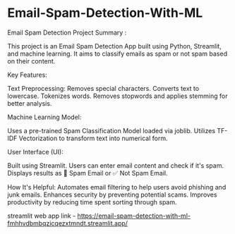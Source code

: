 # Email-Spam-Detection-With-ML

Email Spam Detection Project Summary :

This project is an Email Spam Detection App built using Python, Streamlit, and machine learning. It aims to classify emails as spam or not spam based on their content.

Key Features:

Text Preprocessing:
Removes special characters.
Converts text to lowercase.
Tokenizes words.
Removes stopwords and applies stemming for better analysis.

Machine Learning Model:

Uses a pre-trained Spam Classification Model loaded via joblib.
Utilizes TF-IDF Vectorization to transform text into numerical form.

User Interface (UI):

Built using Streamlit.
Users can enter email content and check if it's spam.
Displays results as 🚨 Spam Email or ✅ Not Spam Email.

How It's Helpful:
Automates email filtering to help users avoid phishing and junk emails.
Enhances security by preventing potential scams.
Improves productivity by reducing time spent sorting through spam.

streamlit web app link - https://email-spam-detection-with-ml-fmhhvdbmbqzicqezxtmndt.streamlit.app/
